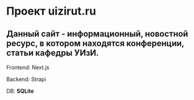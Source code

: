 # Проект uizirut.ru

## Данный сайт - информационный, новостной ресурс, в котором находятся конференции, статьи кафедры УИзИ.

Frontend: Next.js

Backend: Strapi

DB: **SQLite**